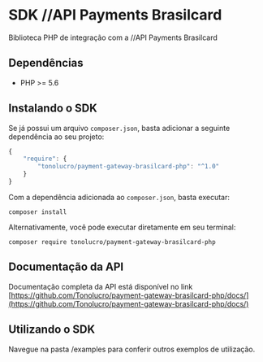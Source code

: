 # SDK //API Payments Brasilcard
Biblioteca PHP de integração com a //API Payments Brasilcard

## Dependências

* PHP >= 5.6

## Instalando o SDK

Se já possui um arquivo `composer.json`, basta adicionar a seguinte dependência ao seu projeto:

```javascript
{
    "require": {
        "tonolucro/payment-gateway-brasilcard-php": "^1.0"
    }
}
```

Com a dependência adicionada ao `composer.json`, basta executar:

```
composer install
```

Alternativamente, você pode executar diretamente em seu terminal:

```
composer require tonolucro/payment-gateway-brasilcard-php
```

## Documentação da API

Documentação completa da API está disponível no link [https://github.com/Tonolucro/payment-gateway-brasilcard-php/docs/](https://github.com/Tonolucro/payment-gateway-brasilcard-php/docs/)

## Utilizando o SDK

Navegue na pasta /examples para conferir outros exemplos de utilização.